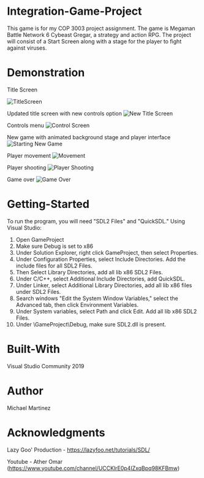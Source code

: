 # Integration-Game-Project
This game is for my COP 3003 project assignment. The game is Megaman Battle Network 6 Cybeast Gregar, a strategy and action RPG. The project will consist of a Start Screen along with a stage for the player to fight against viruses.

# Demonstration
Title Screen

![TitleScreen](https://user-images.githubusercontent.com/62119636/139610430-633a53f0-bcbf-47a3-945a-833cc9d71795.gif)

Updated title screen with new controls option
![New Title Screen](https://user-images.githubusercontent.com/62119636/143296158-0a3e41b1-23a2-41cd-a152-ada4434128a9.gif)

Controls menu
![Control Screen](https://user-images.githubusercontent.com/62119636/143295997-5f0b8e53-9297-4605-8936-560d95d5f282.PNG)

New game with animated background stage and player interface
![Starting New Game](https://user-images.githubusercontent.com/62119636/143296202-2ab26af1-6b10-4375-876c-e98c182f5970.gif)

Player movement
![Movement](https://user-images.githubusercontent.com/62119636/143295781-d840e8fa-aeab-4887-aa16-34be13b58ec1.gif)


Player shooting
![Player Shooting](https://user-images.githubusercontent.com/62119636/143295798-a201d9ee-bc02-45d2-bc0a-ede39a02bfed.gif)

Game over
![Game Over](https://user-images.githubusercontent.com/62119636/143296233-5c4e8abb-795f-4572-b3f3-f7e94c3bc6f0.gif)


# Getting-Started
To run the program, you will need "SDL2 Files" and "QuickSDL."
Using Visual Studio:

1. Open GameProject
2. Make sure Debug is set to x86
3. Under Solution Explorer, right click GameProject, then select Properties.
4. Under Configuration Properties, select Include Directories. Add the include files for all SDL2 Files.
5. Then Select Library Directories, add all lib x86 SDL2 Files.
6. Under C/C++, select Additional Include Directories, add QuickSDL.
7. Under Linker, select Additional Library Directories, add all lib x86 files under SDL2 Files.
8. Search windows "Edit the System Window Variables," select the Advanced tab, then click Environment Variables.
9. Under System variables, select Path and click Edit. Add all lib x86 SDL2 Files.
10. Under \GameProject\Debug, make sure SDL2.dll is present.

# Built-With
Visual Studio Community 2019

# Author
Michael Martinez

# Acknowledgments
Lazy Goo' Production - https://lazyfoo.net/tutorials/SDL/

Youtube - Ather Omar (https://www.youtube.com/channel/UCCKlrE0p4IZxqBpq98KFBmw)


